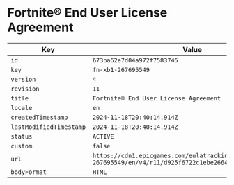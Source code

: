 # Fortnite® End User License Agreement

| Key | Value |
| --- | ----- |
| `id` | `673ba62e7d04a972f7583745` |
| `key` | `fn-xb1-267695549` |
| `version` | `4` |
| `revision` | `11` |
| `title` | `Fortnite® End User License Agreement` |
| `locale` | `en` |
| `createdTimestamp` | `2024-11-18T20:40:14.914Z` |
| `lastModifiedTimestamp` | `2024-11-18T20:40:14.914Z` |
| `status` | `ACTIVE` |
| `custom` | `false` |
| `url` | `https://cdn1.epicgames.com/eulatracking-download/fn-xb1-267695549/en/v4/r11/d925f6722c1ebe2664621d5d12bef72d.pdf` |
| `bodyFormat` | `HTML` |
